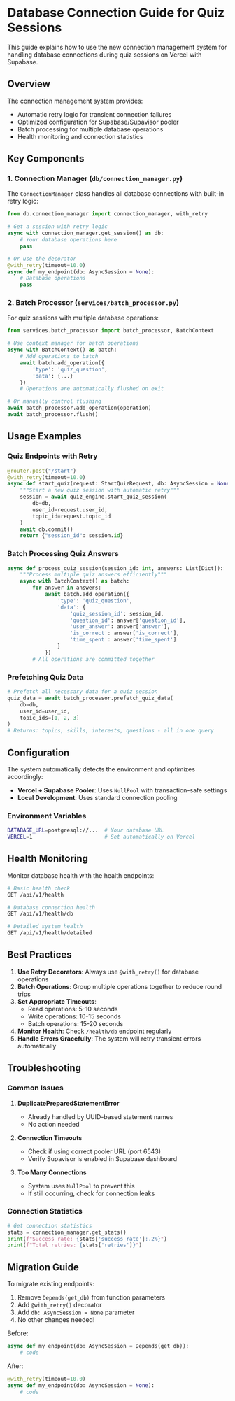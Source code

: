 # Database Connection Guide for Quiz Sessions

This guide explains how to use the new connection management system for handling database connections during quiz sessions on Vercel with Supabase.

## Overview

The connection management system provides:
- Automatic retry logic for transient connection failures
- Optimized configuration for Supabase/Supavisor pooler
- Batch processing for multiple database operations
- Health monitoring and connection statistics

## Key Components

### 1. Connection Manager (`db/connection_manager.py`)

The `ConnectionManager` class handles all database connections with built-in retry logic:

```python
from db.connection_manager import connection_manager, with_retry

# Get a session with retry logic
async with connection_manager.get_session() as db:
    # Your database operations here
    pass

# Or use the decorator
@with_retry(timeout=10.0)
async def my_endpoint(db: AsyncSession = None):
    # Database operations
    pass
```

### 2. Batch Processor (`services/batch_processor.py`)

For quiz sessions with multiple database operations:

```python
from services.batch_processor import batch_processor, BatchContext

# Use context manager for batch operations
async with BatchContext() as batch:
    # Add operations to batch
    await batch.add_operation({
        'type': 'quiz_question',
        'data': {...}
    })
    # Operations are automatically flushed on exit

# Or manually control flushing
await batch_processor.add_operation(operation)
await batch_processor.flush()
```

## Usage Examples

### Quiz Endpoints with Retry

```python
@router.post("/start")
@with_retry(timeout=10.0)
async def start_quiz(request: StartQuizRequest, db: AsyncSession = None):
    """Start a new quiz session with automatic retry"""
    session = await quiz_engine.start_quiz_session(
        db=db,
        user_id=request.user_id,
        topic_id=request.topic_id
    )
    await db.commit()
    return {"session_id": session.id}
```

### Batch Processing Quiz Answers

```python
async def process_quiz_session(session_id: int, answers: List[Dict]):
    """Process multiple quiz answers efficiently"""
    async with BatchContext() as batch:
        for answer in answers:
            await batch.add_operation({
                'type': 'quiz_question',
                'data': {
                    'quiz_session_id': session_id,
                    'question_id': answer['question_id'],
                    'user_answer': answer['answer'],
                    'is_correct': answer['is_correct'],
                    'time_spent': answer['time_spent']
                }
            })
        # All operations are committed together
```

### Prefetching Quiz Data

```python
# Prefetch all necessary data for a quiz session
quiz_data = await batch_processor.prefetch_quiz_data(
    db=db,
    user_id=user_id,
    topic_ids=[1, 2, 3]
)
# Returns: topics, skills, interests, questions - all in one query
```

## Configuration

The system automatically detects the environment and optimizes accordingly:

- **Vercel + Supabase Pooler**: Uses `NullPool` with transaction-safe settings
- **Local Development**: Uses standard connection pooling

### Environment Variables

```bash
DATABASE_URL=postgresql://...  # Your database URL
VERCEL=1                       # Set automatically on Vercel
```

## Health Monitoring

Monitor database health with the health endpoints:

```bash
# Basic health check
GET /api/v1/health

# Database connection health
GET /api/v1/health/db

# Detailed system health
GET /api/v1/health/detailed
```

## Best Practices

1. **Use Retry Decorators**: Always use `@with_retry()` for database operations
2. **Batch Operations**: Group multiple operations together to reduce round trips
3. **Set Appropriate Timeouts**: 
   - Read operations: 5-10 seconds
   - Write operations: 10-15 seconds
   - Batch operations: 15-20 seconds
4. **Monitor Health**: Check `/health/db` endpoint regularly
5. **Handle Errors Gracefully**: The system will retry transient errors automatically

## Troubleshooting

### Common Issues

1. **DuplicatePreparedStatementError**
   - Already handled by UUID-based statement names
   - No action needed

2. **Connection Timeouts**
   - Check if using correct pooler URL (port 6543)
   - Verify Supavisor is enabled in Supabase dashboard

3. **Too Many Connections**
   - System uses `NullPool` to prevent this
   - If still occurring, check for connection leaks

### Connection Statistics

```python
# Get connection statistics
stats = connection_manager.get_stats()
print(f"Success rate: {stats['success_rate']:.2%}")
print(f"Total retries: {stats['retries']}")
```

## Migration Guide

To migrate existing endpoints:

1. Remove `Depends(get_db)` from function parameters
2. Add `@with_retry()` decorator
3. Add `db: AsyncSession = None` parameter
4. No other changes needed!

Before:
```python
async def my_endpoint(db: AsyncSession = Depends(get_db)):
    # code
```

After:
```python
@with_retry(timeout=10.0)
async def my_endpoint(db: AsyncSession = None):
    # code
```